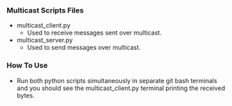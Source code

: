 ### Multicast Scripts Files

- multicast_client.py
    - Used to receive messages sent over multicast.
- multicast_server.py
    - Used to send messages over multicast.

### How To Use

- Run both python scripts simultaneously in separate git bash terminals and you should see the multicast_client.py terminal printing the received bytes.
